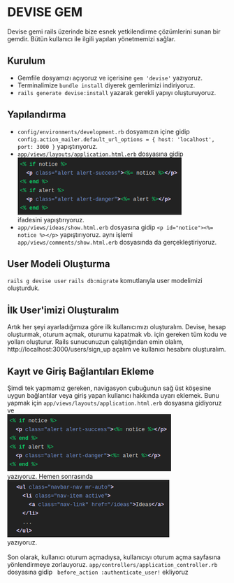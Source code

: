 # DEVISE GEM
Devise gemi rails üzerinde bize esnek yetkilendirme çözümlerini
sunan bir gemdir. Bütün kullanıcı ile ilgili yapıları yönetmemizi sağlar.

## Kurulum
- Gemfile dosyamızı açıyoruz ve içerisine `gem 'devise'`
yazıyoruz.
- Terminalimize `bundle install` diyerek gemlerimizi indiriyoruz.
- `rails generate devise:install` yazarak gerekli yapıyı oluşturuyoruz.
## Yapılandırma
- `config/environments/development.rb` dosyamızın içine gidip 
`config.action_mailer.default_url_options = { host: 'localhost', port: 3000 }`
yapıştırıyoruz.
- `app/views/layouts/application.html.erb` dosyasına gidip <br>
![](images/devise.png) <br>
ifadesini yapıştırıyoruz.
- `app/views/ideas/show.html.erb` dosyasına gidip
`<p id="notice"><%= notice %></p>` yapıştırıyoruz.
aynı işlemi `app/views/comments/show.html.erb` dosyasında da
gerçekleştiriyoruz.

## User Modeli Oluşturma
`rails g devise user` `rails db:migrate` komutlarıyla
user modelimizi oluşturduk.
## İlk User'imizi Oluşturalım
Artık her şeyi ayarladığımıza göre ilk kullanıcımızı oluşturalım.
Devise, hesap oluşturmak, oturum açmak, oturumu kapatmak vb. için gereken tüm kodu ve yolları oluşturur.
Rails sunucunuzun çalıştığından emin olalım,
http://localhost:3000/users/sign_up açalım ve kullanıcı hesabını oluşturalım.
## Kayıt ve Giriş Bağlantıları Ekleme
Şimdi tek yapmamız gereken, navigasyon çubuğunun sağ üst köşesine uygun
bağlantılar veya giriş yapan kullanıcı hakkında uyarı eklemek.
Bunu yapmak için `app/views/layouts/application.html.erb` dosyasına gidiyoruz ve <br>
![](images/devise.png) <br>
yazıyoruz. Hemen sonrasında <br>
![](images/dvise3.png) <br>
yazıyoruz. <br> <br>
Son olarak, kullanıcı oturum açmadıysa, kullanıcıyı oturum açma sayfasına yönlendirmeye zorlauyoruz.
`app/controllers/application_controller.rb` dosyasına gidip ` before_action :authenticate_user!` ekliyoruz

